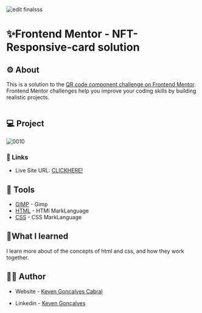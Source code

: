 ![edit finalsss](https://github.com/KevenGonCabral/NFT-Responsive-card/assets/116415920/5e64f64f-3d6a-4ced-a5a0-3088c5b530fc)


# ✨Frontend Mentor - NFT-Responsive-card solution
## ⚙ About 
This is a solution to the [QR code component challenge on Frontend Mentor](https://www.frontendmentor.io/challenges/qr-code-component-iux_sIO_H). Frontend Mentor challenges help you improve your coding skills by building realistic projects. 
<br></br>


## 💻 Project

![0010](https://github.com/KevenGonCabral/NFT-Responsive-card/assets/116415920/e44640a1-fb51-4ec0-a091-98ff72c54b59)


### 🔗 Links

- Live Site URL: [CLICKHERE!]( https://kevengoncabral.github.io/NFT-Responsive-card/)



## 🔨 Tools 

- [GIMP](https://www.gimp.org/) - Gimp
- [HTML](https://www.w3.org/html/) - HTMl MarkLanguage
- [CSS](https://www.w3.org/Style/CSS/Overview.en.html) - CSS MarkLanguage




## 📖What I learned

I learn more about of the concepts of html and css, and how they work together.



## 👨‍💻 Author

- Website - [Keven Gonçalves Cabral](https://github.com/KevenGonCabral)

- Linkedin - [Keven Gonçalves](https://www.linkedin.com/in/keven-gon%C3%A7alves-5756a4245/)
